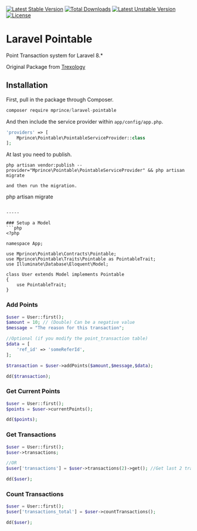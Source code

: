 [![Latest Stable Version](https://poser.pugx.org/mprince/pointable/v/stable)](https://packagist.org/packages/mprince/pointable)
[![Total Downloads](https://poser.pugx.org/mprince/pointable/downloads)](https://packagist.org/packages/mprince/pointable)
[![Latest Unstable Version](https://poser.pugx.org/mprince/pointable/v/unstable)](https://packagist.org/mprince/trexology/pointable) [![License](https://poser.pugx.org/mprince/pointable/license)](https://packagist.org/packages/mprince/pointable)

# Laravel Pointable

Point Transaction system for Laravel 8.*

Original Package from [Trexology](https://github.com/Trexology/laravel-pointable)

## Installation

First, pull in the package through Composer.

```js
composer require mprince/laravel-pointable
```

And then include the service provider within `app/config/app.php`.

```php
'providers' => [
    Mprince\Pointable\PointableServiceProvider::class
];
```

At last you need to publish.
```
php artisan vendor:publish --provider="Mprince\Pointable\PointableServiceProvider" && php artisan migrate

and then run the migration.
```
php artisan migrate
```

-----

### Setup a Model
```php
<?php

namespace App;

use Mprince\Pointable\Contracts\Pointable;
use Mprince\Pointable\Traits\Pointable as PointableTrait;
use Illuminate\Database\Eloquent\Model;

class User extends Model implements Pointable
{
    use PointableTrait;
}
```

### Add Points
```php
$user = User::first();
$amount = 10; // (Double) Can be a negative value
$message = "The reason for this transaction";

//Optional (if you modify the point_transaction table)
$data = [
    'ref_id' => 'someReferId',
];

$transaction = $user->addPoints($amount,$message,$data);

dd($transaction);
```

### Get Current Points
```php
$user = User::first();
$points = $user->currentPoints();

dd($points);
```

### Get Transactions
```php
$user = User::first();
$user->transactions;

//OR
$user['transactions'] = $user->transactions(2)->get(); //Get last 2 transactions

dd($user);
```

### Count Transactions
```php
$user = User::first();
$user['transactions_total'] = $user->countTransactions();

dd($user);
```
